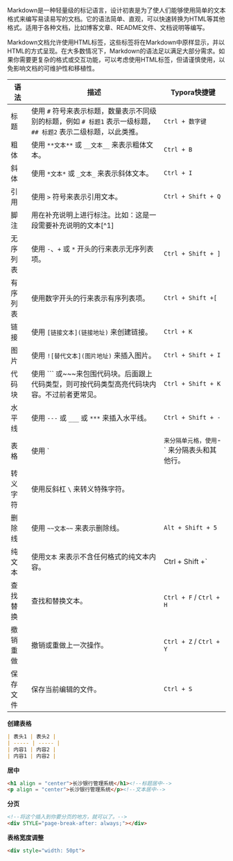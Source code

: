 Markdown是一种轻量级的标记语言，设计初衷是为了使人们能够使用简单的文本格式来编写易读易写的文档。它的语法简单、直观，可以快速转换为HTML等其他格式。适用于各种文档，比如博客文章、README文件、文档说明等编写。

Markdown文档允许使用HTML标签，这些标签将在Markdown中原样显示，并以HTML的方式呈现。在大多数情况下，Markdown的语法足以满足大部分需求。如果你需要更复杂的格式或交互功能，可以考虑使用HTML标签，但请谨慎使用，以免影响文档的可维护性和移植性。

| 语法     | 描述                                                         | Typora快捷键            |
| -------- | ------------------------------------------------------------ | ----------------------- |
| 标题     | 使用 `#` 符号来表示标题，数量表示不同级别的标题，例如 `# 标题1` 表示一级标题，`## 标题2` 表示二级标题，以此类推。 | `Ctrl + 数字键`         |
| 粗体     | 使用 `**文本**` 或 `__文本__` 来表示粗体文本。               | `Ctrl + B`              |
| 斜体     | 使用 `*文本*` 或 `_文本_` 来表示斜体文本。                   | `Ctrl + I`              |
| 引用     | 使用 `>` 符号来表示引用文本。                                | `Ctrl + Shift + Q`      |
| 脚注 | 用在补充说明上进行标注。比如：这是一段需要补充说明的文本[^1] |  |
| 无序列表 | 使用 `-`、`+` 或 `*` 开头的行来表示无序列表项。              | `Ctrl + Shift + ]`      |
| 有序列表 | 使用数字开头的行来表示有序列表项。                           | `Ctrl + Shift +[ `      |
| 链接     | 使用 `[链接文本](链接地址)` 来创建链接。                     | `Ctrl + K`              |
| 图片     | 使用 `![替代文本](图片地址)` 来插入图片。                    | `Ctrl + Shift + I`      |
| 代码块   | 使用 ``` 或~~~来包围代码块。后面跟上代码类型，则可按代码类型高亮代码块内容。不过前者更常见。 | `Ctrl + Shift + K`      ||
| 水平线   | 使用 `---` 或 `___` 或 `***` 来插入水平线。                  | `Ctrl + Shift + -`      |
| 表格     | 使用 `                                                       | `来分隔单元格，使用`-` 来分隔表头和其他行。 | `Ctrl + T`              |
| 转义字符 | 使用反斜杠 `\` 来转义特殊字符。                              |                         |
| 删除线   | 使用 `~~文本~~` 来表示删除线。                               | `Alt + Shift + 5`       |
| 纯文本   | 使用`文本` 来表示不含任何格式的纯文本内容。                  | Ctrl + Shift +`         |
| 查找替换 | 查找和替换文本。                                             | `Ctrl + F` / `Ctrl + H` |
| 撤销重做 | 撤销或重做上一次操作。                                       | `Ctrl + Z` / `Ctrl + Y` |
| 保存文件 | 保存当前编辑的文件。                                         | `Ctrl + S`              |



**创建表格**

```markdown
| 表头1 | 表头2 |
| ----- | ----- |
| 内容1 | 内容2 |
| 内容1 | 内容2 |

```



**居中**

```html
<h1 align = "center">长沙银行管理系统</h1><!--标题居中-->
<p align = "center">长沙银行管理系统</p><!--文本居中-->
```



**分页**

```html
<!--将这个插入到你要分页的地方，就可以了。-->
<div STYLE="page-break-after: always;"></div>
```



**表格宽度调整**

```html
<div style="width: 50pt">
```

















